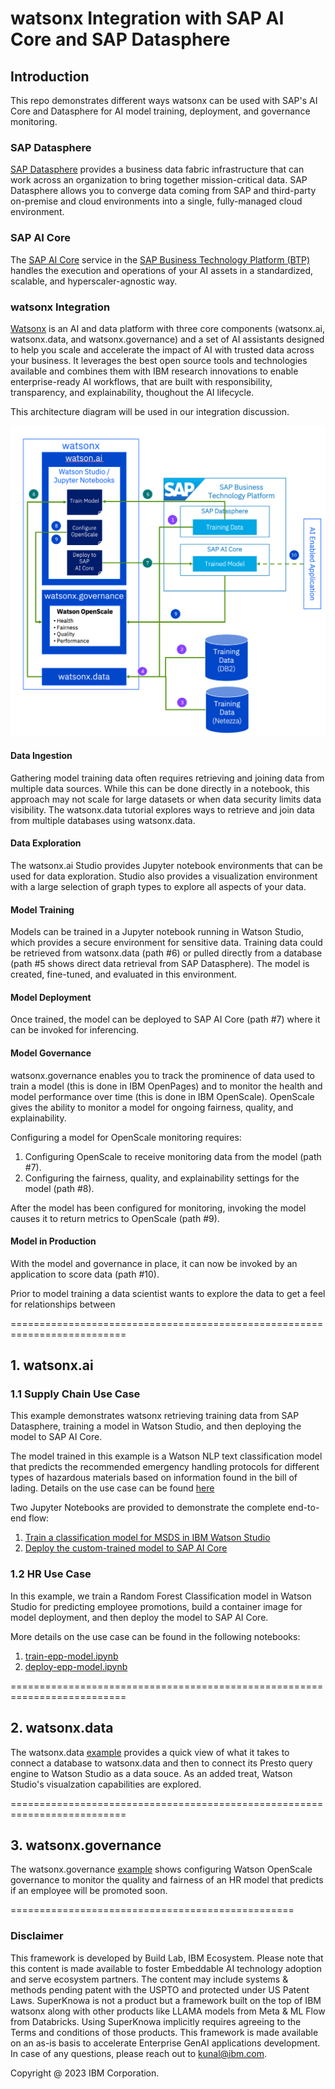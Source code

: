 # watsonx Integration with SAP AI Core and SAP Datasphere

## Introduction
This repo demonstrates different ways watsonx can be used with SAP's AI Core and Datasphere for AI model training, deployment, and governance monitoring. 

### SAP Datasphere
[SAP Datasphere](https://help.sap.com/docs/SAP_DATASPHERE) provides a business data fabric infrastructure that can work across an organization to bring together mission-critical data. SAP Datasphere allows you to converge data coming from SAP and third-party on-premise and cloud environments into a single, fully-managed cloud environment.
 
### SAP AI Core
The [SAP AI Core](https://help.sap.com/docs/sap-ai-core) service in the [SAP Business Technology Platform (BTP)](https://help.sap.com/docs/btp) handles the execution and operations of your AI assets in a standardized, scalable, and hyperscaler-agnostic way.

### watsonx Integration
[Watsonx](https://www.ibm.com/watsonx) is an AI and data platform with three core components (watsonx.ai, watsonx.data, and watsonx.governance) and a set of AI assistants designed to help you scale and accelerate the impact of AI with trusted data across your business. It leverages the best open source tools and technologies available and combines them with IBM research innovations to enable enterprise-ready AI workflows, that are built with responsibility, transparency, and explainability, thoughout the AI lifecycle.

This architecture diagram will be used in our integration discussion.

![End to End ML Lifecycle](./images/end-to-end-flow.png)

#### Data Ingestion
Gathering model training data often requires retrieving and joining data from multiple data sources. While this can be done directly in a notebook, this approach may not scale for large datasets or when data security limits data visibility. The watsonx.data tutorial explores ways to retrieve and join data from multiple databases using watsonx.data.


#### Data Exploration
The watsonx.ai Studio provides Jupyter notebook environments that can be used for data exploration. Studio also provides a visualization environment with a large selection of graph types to explore all aspects of your data.

#### Model Training
Models can be trained in a Jupyter notebook running in Watson Studio, which provides a secure environment for sensitive data. Training data could be retrieved from watsonx.data (path #6) or pulled directly from a database (path #5 shows direct data retrieval from SAP Datasphere). The model is created, fine-tuned, and evaluated in this environment.

#### Model Deployment
Once trained, the model can be deployed to SAP AI Core (path #7) where it can be invoked for inferencing.

#### Model Governance
watsonx.governance enables you to track the prominence of data used to train a model (this is done in IBM OpenPages) and to monitor the health and model performance over time (this is done in IBM OpenScale). OpenScale gives the ability to monitor a model for ongoing fairness, quality, and explainability.

Configuring a model for OpenScale monitoring requires:
1. Configuring OpenScale to receive monitoring data from the model (path #7).
2. Configuring the fairness, quality, and explainability settings for the model (path #8).

After the model has been configured for monitoring, invoking the model causes it to return metrics to OpenScale (path #9).

#### Model in Production
With the model and governance in place, it can now be invoked by an application to score data (path #10).

Prior to model training a data scientist wants to explore the data to get a feel for relationships between 

==========================================================================

## 1. watsonx.ai

### 1.1 Supply Chain Use Case

This example demonstrates watsonx retrieving training data from SAP Datasphere, training a model in Watson Studio, and then deploying the model to SAP AI Core.

The model trained in this example is a Watson NLP text classification model that predicts the recommended emergency handling protocols for different types of hazardous materials based on information found in the bill of lading. Details on the use case can be found [here](./1.%20watsonx.ai/1.1%20Supply%20Chain%20Use%20Case/README.md)

Two Jupyter Notebooks are provided to demonstrate the complete end-to-end flow:

1. [Train a classification model for MSDS in IBM Watson Studio](1.%20watsonx.ai/1.1%20Supply%20Chain%20Use%20Case/notebooks/Train-Model-with-Data-from-SAP-Datasphere.ipynb)
1. [Deploy the custom-trained model to SAP AI Core](1.%20watsonx.ai/1.1%20Supply%20Chain%20Use%20Case/notebooks/Deploy-Custom-Model-to-SAP-AI-Core.ipynb)

### 1.2 HR Use Case

In this example, we train a Random Forest Classification model in Watson Studio for predicting employee promotions, build a container image for model deployment, and then deploy the model to SAP AI Core.

More details on the use case can be found in the following notebooks:

1. [train-epp-model.ipynb](1.%20watsonx.ai/1.2%20HR%20Use%20Case/notebooks/train-epp-model.ipynb)
1. [deploy-epp-model.ipynb](1.%20watsonx.ai/1.2%20HR%20Use%20Case/notebooks/deploy-epp-model.ipynb)

==========================================================================

## 2. watsonx.data

The watsonx.data [example](2.%20watsonx.data/2.1%20HR%20Use%20Case/README.md) provides a quick view of what it takes to connect a database to watsonx.data and then to connect its Presto query engine to Watson Studio as a data souce. As an added treat, Watson Studio's visualzation capabilities are explored.

==========================================================================

## 3. watsonx.governance

The watsonx.governance [example](3.%20watsonx.governance/3.1%20HR%20Use%20Case/README.md) shows configuring Watson OpenScale governance to monitor the quality and fairness of an HR model that predicts if an employee will be promoted soon. 

=================================================

### Disclaimer

This framework is developed by Build Lab, IBM Ecosystem. Please note that this content is made available to foster Embeddable AI technology adoption and serve ecosystem partners. The content may include systems & methods pending patent with the USPTO and protected under US Patent Laws. SuperKnowa is not a product but a framework built on the top of IBM watsonx along with other products like LLAMA models from Meta & ML Flow from Databricks. Using SuperKnowa implicitly requires agreeing to the Terms and conditions of those products. This framework is made available on an as-is basis to accelerate Enterprise GenAI applications development. In case of any questions, please reach out to kunal@ibm.com.

Copyright @ 2023 IBM Corporation.
